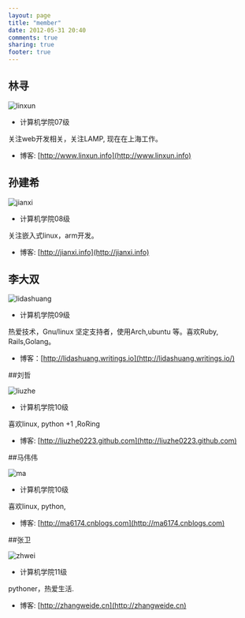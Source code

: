 ```yaml
---
layout: page
title: "member"
date: 2012-05-31 20:40
comments: true
sharing: true
footer: true
---
```


## 林寻

![linxun](http://pic.yupoo.com/lidashuang/C0rN1fbE/ySXk3.jpg)

* 计算机学院07级

 关注web开发相关，关注LAMP, 现在在上海工作。

* 博客: [http://www.linxun.info](http://www.linxun.info)

## 孙建希

![jianxi](http://pic.yupoo.com/ycsunjane/BUEXkBsM/medium.jpg)

* 计算机学院08级

关注嵌入式linux，arm开发。

* 博客: [http://jianxi.info](http://jianxi.info)


## 李大双

![lidashuang](http://ww3.sinaimg.cn/bmiddle/7121be43jw1e5uc1ffmduj21kw0w0jti.jpg)

* 计算机学院09级

热爱技术，Gnu/linux 坚定支持者，使用Arch,ubuntu 等。喜欢Ruby, Rails,Golang。

* 博客：[http://lidashuang.writings.io](http://lidashuang.writings.io/)


##刘哲

![liuzhe](http://ww3.sinaimg.cn/bmiddle/7121be43jw1e57soe2ztvj21kw0w044p.jpg)

* 计算机学院10级

喜欢linux, python +1 ,RoRing

* 博客: [http://liuzhe0223.github.com](http://liuzhe0223.github.com)

##马伟伟

![ma](http://ww3.sinaimg.cn/bmiddle/7121be43jw1e57si85200j21kw0w0ahc.jpg)

* 计算机学院10级

喜欢linux, python,

* 博客: [http://ma6174.cnblogs.com](http://ma6174.cnblogs.com)


##张卫

![zhwei](http://ww3.sinaimg.cn/bmiddle/7121be43jw1e57sorc06wj21kw0w0n43.jpg)

* 计算机学院11级

pythoner，热爱生活.

* 博客: [http://zhangweide.cn](http://zhangweide.cn)
